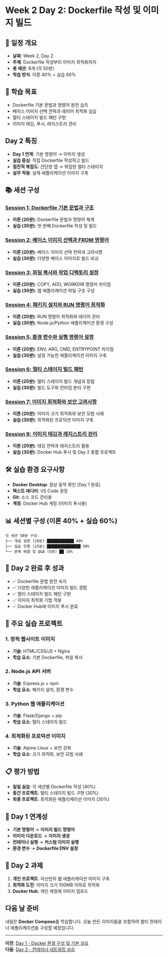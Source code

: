 # Week 2 Day 2: Dockerfile 작성 및 이미지 빌드

## 📅 일정 개요
- **날짜**: Week 2, Day 2
- **주제**: Dockerfile 작성부터 이미지 최적화까지
- **총 세션**: 8개 (각 50분)
- **학습 방식**: 이론 40% + 실습 60%

## 🎯 학습 목표
- Dockerfile 기본 문법과 명령어 완전 습득
- 베이스 이미지 선택 전략과 레이어 최적화 실습
- 멀티 스테이지 빌드 패턴 구현
- 이미지 태깅, 푸시, 레지스트리 관리

## Day 2 특징
- **Day 1 연계**: 기본 명령어 → 이미지 생성
- **실습 중심**: 직접 Dockerfile 작성하고 빌드
- **점진적 복잡도**: 간단한 앱 → 복잡한 멀티 스테이지
- **실무 적용**: 실제 애플리케이션 이미지 구축

## 📚 세션 구성

### [Session 1: Dockerfile 기본 문법과 구조](./session_01.md)
- **이론 (20분)**: Dockerfile 문법과 명령어 체계
- **실습 (30분)**: 첫 번째 Dockerfile 작성 및 빌드

### [Session 2: 베이스 이미지 선택과 FROM 명령어](./session_02.md)
- **이론 (20분)**: 베이스 이미지 선택 전략과 고려사항
- **실습 (30분)**: 다양한 베이스 이미지로 빌드 비교

### [Session 3: 파일 복사와 작업 디렉토리 설정](./session_03.md)
- **이론 (20분)**: COPY, ADD, WORKDIR 명령어 차이점
- **실습 (30분)**: 웹 애플리케이션 파일 구조 구성

### [Session 4: 패키지 설치와 RUN 명령어 최적화](./session_04.md)
- **이론 (20분)**: RUN 명령어 최적화와 레이어 관리
- **실습 (30분)**: Node.js/Python 애플리케이션 환경 구성

### [Session 5: 환경 변수와 실행 명령어 설정](./session_05.md)
- **이론 (20분)**: ENV, ARG, CMD, ENTRYPOINT 차이점
- **실습 (30분)**: 설정 가능한 애플리케이션 이미지 구축

### [Session 6: 멀티 스테이지 빌드 패턴](./session_06.md)
- **이론 (20분)**: 멀티 스테이지 빌드 개념과 장점
- **실습 (30분)**: 빌드 도구와 런타임 분리 구현

### [Session 7: 이미지 최적화와 보안 고려사항](./session_07.md)
- **이론 (20분)**: 이미지 크기 최적화와 보안 모범 사례
- **실습 (30분)**: 최적화된 프로덕션 이미지 구축

### [Session 8: 이미지 태깅과 레지스트리 관리](./session_08.md)
- **이론 (20분)**: 태깅 전략과 레지스트리 활용
- **실습 (30분)**: Docker Hub 푸시 및 Day 2 종합 프로젝트

## 🛠 실습 환경 요구사항
- **Docker Desktop**: 정상 동작 확인 (Day 1 완료)
- **텍스트 에디터**: VS Code 권장
- **Git**: 소스 코드 관리용
- **계정**: Docker Hub 계정 (이미지 푸시용)

## 📊 세션별 구성 (이론 40% + 실습 60%)
```
각 세션 50분 구성:
├── 개념 설명 (20분) ████████████ 40%
├── 실습 진행 (25분) ███████████████ 50%
└── 문제 해결 및 Q&A (5분) ██ 10%
```

## 🎯 Day 2 완료 후 성과
- ✅ Dockerfile 문법 완전 숙지
- ✅ 다양한 애플리케이션 이미지 빌드 경험
- ✅ 멀티 스테이지 빌드 패턴 구현
- ✅ 이미지 최적화 기법 적용
- ✅ Docker Hub에 이미지 푸시 완료

## 🚀 주요 실습 프로젝트

### 1. 정적 웹사이트 이미지
- **기술**: HTML/CSS/JS + Nginx
- **학습 요소**: 기본 Dockerfile, 파일 복사

### 2. Node.js API 서버
- **기술**: Express.js + npm
- **학습 요소**: 패키지 설치, 환경 변수

### 3. Python 웹 애플리케이션
- **기술**: Flask/Django + pip
- **학습 요소**: 멀티 스테이지 빌드

### 4. 최적화된 프로덕션 이미지
- **기술**: Alpine Linux + 보안 강화
- **학습 요소**: 크기 최적화, 보안 모범 사례

## 📋 평가 방법
- **일일 실습**: 각 세션별 Dockerfile 작성 (40%)
- **중간 프로젝트**: 멀티 스테이지 빌드 구현 (30%)
- **최종 프로젝트**: 최적화된 애플리케이션 이미지 (30%)

## 🔗 Day 1 연계성
- **기본 명령어** → **이미지 빌드 명령어**
- **이미지 다운로드** → **이미지 생성**
- **컨테이너 실행** → **커스텀 이미지 실행**
- **환경 변수** → **Dockerfile ENV 설정**

## 📝 Day 2 과제
1. **개인 프로젝트**: 자신만의 웹 애플리케이션 이미지 구축
2. **최적화 도전**: 이미지 크기 100MB 이하로 최적화
3. **Docker Hub**: 개인 계정에 이미지 업로드

## 다음 날 준비
내일은 **Docker Compose**를 학습합니다. 오늘 만든 이미지들을 조합하여 멀티 컨테이너 애플리케이션을 구성할 예정입니다.

---
**이전**: [Day 1 - Docker 환경 구성 및 기본 실습](../day_01/README.md)  
**다음**: [Day 3 - 컨테이너 네트워킹 실습](../day_03/README.md)
